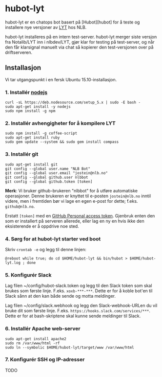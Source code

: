# hubot-lyt

hubot-lyt er en chatops bot basert på [Hubot][hubot] for å teste og installere nye
versjoner av [LYT](Notalib/LYT) hos NLB.

hubot-lyt installeres på en intern test-server. hubot-lyt merger siste versjon
fra Notalib/LYT inn i nlbdev/LYT, gjør klar for testing på test-server,
og når den får klarsignal manuelt via chat så kopierer den test-versjonen
over på driftserveren.

## Installasjon

Vi tar utgangspunkt i en fersk Ubuntu 15.10-installasjon.

### 1. Installér [nodejs](https://nodejs.org/en/download/package-manager/#debian-and-ubuntu-based-linux-distributions)

```
curl -sL https://deb.nodesource.com/setup_5.x | sudo -E bash -
sudo apt-get install -y nodejs
sudo npm install -g npm
```

### 2. Installér avhengigheter for å kompilere LYT

```
sudo npm install -g coffee-script
sudo apt-get install ruby
sudo gem update --system && sudo gem install compass
```

### 3. Installér git

```
sudo apt-get install git
git config --global user.name "NLB Bot"
git config --global user.email "jostein@nlb.no"
git config --global github.user nlbbot
git config --global github.token [token]
```

**Merk**: Vi bruker github-brukeren "nlbbot" for å utføre automatiske operasjoner.
Denne brukeren er knyttet til e-posten `jostein@nlb.no` inntil videre, men
i fremtiden bør vi lage en egen e-post for dette; f.eks. `github@nlb.no`.

Erstatt `[token]` med en [GitHub Personal access token](https://github.com/settings/tokens).
Gjenbruk enten den som er installert på serveren allerede, eller lag en ny en hvis
ikke den eksisterende er å oppdrive noe sted.

### 4. Sørg for at hubot-lyt starter ved boot

Skriv `crontab -e` og legg til denne linjen:

```
@reboot while true; do cd $HOME/hubot-lyt && bin/hubot > $HOME/hubot-lyt.log ; done
```

### 5. Konfigurér Slack

Lag filen ~/config/hubot-slack.token og legg til den Slack token som skal brukes som første linje.
F.eks. `xoxb-***-***`.
Dette er for å koble bot'en til Slack sånn at den kan både sende og motta meldinger.

Lag filen ~/config/slack.webhook og legg den Slack-webhook-URLen du vil bruke dit som første linje.
F.eks. `https://hooks.slack.com/services/***`.
Dette er for at bash-skriptene skal kunne sende meldinger til Slack.

### 6. Installér Apache web-server

```
sudo apt-get install apache2
sudo rm /var/www/html -rf
sudo ln --symbolic $HOME/hubot-lyt/target/www /var/www/html
```

### 7. Konfigurér SSH og IP-adresser

TODO

